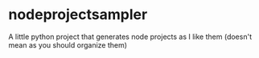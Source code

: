 # nodeprojectsampler
A little python project that generates node projects as I like them (doesn't mean as you should organize them)
